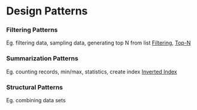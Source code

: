 # Design Patterns

### Filtering Patterns
Eg. filtering data, sampling data, generating top N from list
[Filtering](https://github.com/Yiyun-Liang/Learning-Data/blob/master/forumData/filterMapper.py), [Top-N](https://github.com/Yiyun-Liang/Learning-Data/blob/master/forumData/topNMapper.py)

### Summarization Patterns
Eg. counting records, min/max, statistics, create index
[Inverted Index](https://github.com/Yiyun-Liang/Learning-Data/blob/master/forumData/invertedIndex.py)

### Structural Patterns
Eg. combining data sets
